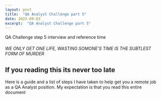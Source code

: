 ```yaml
---
layout: post
title:  "QA Analyst Challenge part 5" 
date: 2022-09-03
excerpt:  "QA Analyst Challenge part 5"  
--- 
```



QA Challenge step 5
interview and reference time 
###### WE ONLY GET ONE LIFE, WASTING SOMONE'S TIME IS THE SUBTLEST FORM OF MURDER 

## If you reading this its never too late
Here is a guide and a list of steps I have taken to help get you a remote job as a QA Analyst position. My expectation is that you read this entire document